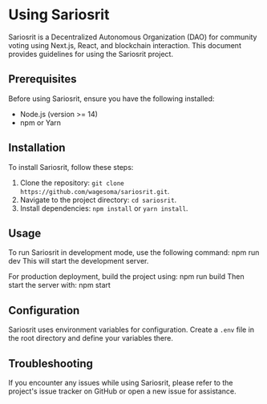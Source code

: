 # Using Sariosrit

Sariosrit is a Decentralized Autonomous Organization (DAO) for community voting using Next.js, React, and blockchain interaction. This document provides guidelines for using the Sariosrit project.

## Prerequisites
Before using Sariosrit, ensure you have the following installed:
- Node.js (version >= 14)
- npm or Yarn

## Installation
To install Sariosrit, follow these steps:
1. Clone the repository: `git clone https://github.com/wagesoma/sariosrit.git`.
2. Navigate to the project directory: `cd sariosrit`.
3. Install dependencies: `npm install` or `yarn install`.

## Usage
To run Sariosrit in development mode, use the following command:
npm run dev
This will start the development server.

For production deployment, build the project using:
npm run build
Then start the server with:
npm start

## Configuration
Sariosrit uses environment variables for configuration. Create a `.env` file in the root directory and define your variables there.

## Troubleshooting
If you encounter any issues while using Sariosrit, please refer to the project's issue tracker on GitHub or open a new issue for assistance.

